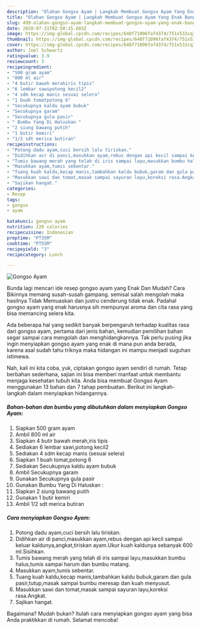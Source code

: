 ```yaml
---
description: "Olahan Gongso Ayam | Langkah Membuat Gongso Ayam Yang Enak Banget"
title: "Olahan Gongso Ayam | Langkah Membuat Gongso Ayam Yang Enak Banget"
slug: 499-olahan-gongso-ayam-langkah-membuat-gongso-ayam-yang-enak-banget
date: 2020-07-31T02:50:15.603Z
image: https://img-global.cpcdn.com/recipes/648f71096faf4374/751x532cq70/gongso-ayam-foto-resep-utama.jpg
thumbnail: https://img-global.cpcdn.com/recipes/648f71096faf4374/751x532cq70/gongso-ayam-foto-resep-utama.jpg
cover: https://img-global.cpcdn.com/recipes/648f71096faf4374/751x532cq70/gongso-ayam-foto-resep-utama.jpg
author: Joel Schwartz
ratingvalue: 3.9
reviewcount: 3
recipeingredient:
- "500 gram ayam"
- "800 ml air"
- "4 butir bawah merahiris tipis"
- "6 lembar sawipotong kecil2"
- "4 sdm kecap manis sesuai selera"
- "1 buah tomatpotong 6"
- "Secukupnya kaldu ayam bubuk"
- "Secukupnya garam"
- "Secukupnya gula pasir"
- " Bumbu Yang Di Haluskan "
- "2 siung bawang putih"
- "1 butir kemiri"
- "1/2 sdt merica butiran"
recipeinstructions:
- "Potong dadu ayam,cuci bersih lalu tiriskan."
- "Didihkan air di panci,masukkan ayam,rebus dengan api kecil sampai keluar kaldunya,angkat,tiriskan ayam.Ukur kuah kaldunya sebanyak 600 ml.Sisihkan."
- "Tumis bawang merah yang telah di iris sampai layu,masukkan bumbu halus,tumis sampai harum dan bumbu matang."
- "Masukkan ayam,tumis sebentar."
- "Tuang kuah kaldu,kecap manis,tambahkan kaldu bubuk,garam dan gula pasir,tutup,masak sampai bumbu meresap dan kuah menyusut."
- "Masukkan sawi dan tomat,masak sampai sayuran layu,koreksi rasa.Angkat."
- "Sajikan hangat."
categories:
- Resep
tags:
- gongso
- ayam

katakunci: gongso ayam 
nutrition: 220 calories
recipecuisine: Indonesian
preptime: "PT35M"
cooktime: "PT55M"
recipeyield: "3"
recipecategory: Lunch

---
```



![Gongso Ayam](https://img-global.cpcdn.com/recipes/648f71096faf4374/751x532cq70/gongso-ayam-foto-resep-utama.jpg)

Bunda lagi mencari ide resep gongso ayam yang Enak Dan Mudah? Cara Bikinnya memang susah-susah gampang. semisal salah mengolah maka hasilnya Tidak Memuaskan dan justru cenderung tidak enak. Padahal gongso ayam yang enak harusnya sih mempunyai aroma dan cita rasa yang bisa memancing selera kita.



Ada beberapa hal yang sedikit banyak berpengaruh terhadap kualitas rasa dari gongso ayam, pertama dari jenis bahan, kemudian pemilihan bahan segar sampai cara mengolah dan menghidangkannya. Tak perlu pusing jika ingin menyiapkan gongso ayam yang enak di mana pun anda berada, karena asal sudah tahu triknya maka hidangan ini mampu menjadi suguhan istimewa.


Nah, kali ini kita coba, yuk, ciptakan gongso ayam sendiri di rumah. Tetap berbahan sederhana, sajian ini bisa memberi manfaat untuk membantu menjaga kesehatan tubuh kita. Anda bisa membuat Gongso Ayam menggunakan 13 bahan dan 7 tahap pembuatan. Berikut ini langkah-langkah dalam menyiapkan hidangannya.

<!--inarticleads1-->

##### Bahan-bahan dan bumbu yang dibutuhkan dalam menyiapkan Gongso Ayam:

1. Siapkan 500 gram ayam
1. Ambil 800 ml air
1. Siapkan 4 butir bawah merah,iris tipis
1. Sediakan 6 lembar sawi,potong kecil2
1. Sediakan 4 sdm kecap manis (sesuai selera)
1. Siapkan 1 buah tomat,potong 6
1. Sediakan Secukupnya kaldu ayam bubuk
1. Ambil Secukupnya garam
1. Gunakan Secukupnya gula pasir
1. Gunakan  Bumbu Yang Di Haluskan :
1. Siapkan 2 siung bawang putih
1. Gunakan 1 butir kemiri
1. Ambil 1/2 sdt merica butiran




<!--inarticleads2-->

##### Cara menyiapkan Gongso Ayam:

1. Potong dadu ayam,cuci bersih lalu tiriskan.
1. Didihkan air di panci,masukkan ayam,rebus dengan api kecil sampai keluar kaldunya,angkat,tiriskan ayam.Ukur kuah kaldunya sebanyak 600 ml.Sisihkan.
1. Tumis bawang merah yang telah di iris sampai layu,masukkan bumbu halus,tumis sampai harum dan bumbu matang.
1. Masukkan ayam,tumis sebentar.
1. Tuang kuah kaldu,kecap manis,tambahkan kaldu bubuk,garam dan gula pasir,tutup,masak sampai bumbu meresap dan kuah menyusut.
1. Masukkan sawi dan tomat,masak sampai sayuran layu,koreksi rasa.Angkat.
1. Sajikan hangat.




Bagaimana? Mudah bukan? Itulah cara menyiapkan gongso ayam yang bisa Anda praktikkan di rumah. Selamat mencoba!
